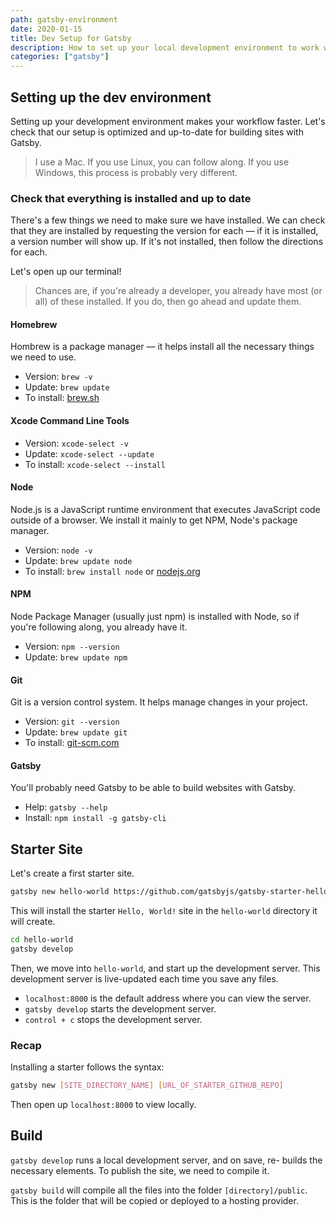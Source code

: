 ```yaml
---
path: gatsby-environment
date: 2020-01-15
title: Dev Setup for Gatsby
description: How to set up your local development environment to work with Gatsby. Great for beginners, or for setting up a new computer or development workstation.
categories: ["gatsby"]
---
```


## Setting up the dev environment

Setting up your development environment makes your workflow faster. Let's check that our setup is optimized and up-to-date for building sites with Gatsby.

> I use a Mac. If you use Linux, you can follow along. If you use Windows, this process is probably very different.

### Check that everything is installed and up to date

There's a few things we need to make sure we have installed. We can check that they are installed by requesting the version for each — if it is installed, a version number will show up. If it's not installed, then follow the directions for each.

Let's open up our terminal!

> Chances are, if you're already a developer, you already have most (or all) of these installed. If you do, then go ahead and update them.

#### Homebrew

Hombrew is a package manager — it helps install all the necessary things we need to use.

* Version: `brew -v`
* Update: `brew update`
* To install: [brew.sh](https://brew.sh)

#### Xcode Command Line Tools

* Version: `xcode-select -v`
* Update: `xcode-select --update`
* To install: `xcode-select --install`

#### Node

Node.js is a JavaScript runtime environment that executes JavaScript code outside of a browser. We install it mainly to get NPM, Node's package manager.

* Version: `node -v`
* Update: `brew update node`
* To install: `brew install node` or [nodejs.org](https://nodejs.org/en/)

#### NPM

Node Package Manager (usually just npm) is installed with Node, so if you're following along, you already have it.

* Version: `npm --version`
* Update: `brew update npm`

#### Git

Git is a version control system. It helps manage changes in your project.

* Version: `git --version`
* Update: `brew update git`
* To install: [git-scm.com](https://git-scm.com)

#### Gatsby

You'll probably need Gatsby to be able to build websites with Gatsby.

* Help: `gatsby --help`
* Install: `npm install -g gatsby-cli`

## Starter Site

Let's create a first starter site.

```bash
gatsby new hello-world https://github.com/gatsbyjs/gatsby-starter-hello-world
```

This will install the starter `Hello, World!` site in the `hello-world` directory it will create.

```bash
cd hello-world
gatsby develop
```

Then, we move into `hello-world`, and start up the development server. This development server is live-updated each time you save any files.

* `localhost:8000` is the default address where you can view the server.
* `gatsby develop` starts the development server.
* `control + c` stops the development server.

### Recap

Installing a starter follows the syntax:

```bash
gatsby new [SITE_DIRECTORY_NAME] [URL_OF_STARTER_GITHUB_REPO]
```

Then open up `localhost:8000` to view locally.

## Build

`gatsby develop` runs a local development server, and on save, re- builds the necessary elements. To publish the site, we need to compile it.

`gatsby build` will compile all the files into the folder `[directory]/public`. This is the folder that will be copied or deployed to a hosting provider.

